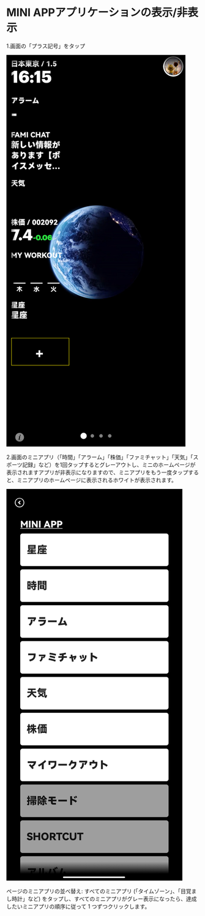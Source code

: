 # MINI APPアプリケーションの表示/非表示

1.画面の「プラス記号」をタップ


![image-20230106173414800](images/show_miniapp/image-20230106173414800.png)

2.画面のミニアプリ（「時間」「アラーム」「株価」「ファミチャット」「天気」「スポーツ記録」など）を1回タップするとグレーアウトし、ミニのホームページが表示されますアプリが非表示になりますので、ミニアプリをもう一度タップすると、ミニアプリのホームページに表示されるホワイトが表示されます。

![Screenshot_2023-01-05-15-16-42-388_com.niix.pad](images/show_miniapp/Screenshot_2023-01-05-15-16-42-388_com.niix.pad.jpg)

ページのミニアプリの並べ替え: すべてのミニアプリ (「タイムゾーン」、「目覚まし時計」など) をタップし、すべてのミニアプリがグレー表示になったら、達成したいミニアプリの順序に従って 1 つずつクリックします。
